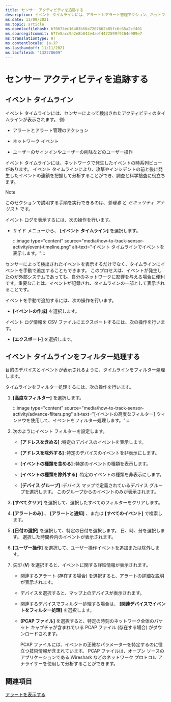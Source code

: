 ```yaml
---
title: センサー アクティビティを追跡する
description: イベント タイムラインには、アラートとアラート管理アクション、ネットワーク イベント、ユーザーのサインインやユーザーの削除などのユーザー操作を含む、ネットワークで検出されたアクティビティのタイムラインが表示されます。
ms.date: 11/09/2021
ms.topic: article
ms.openlocfilehash: b70675ec16483b50a7207662b85fc6c65a2cf401
ms.sourcegitcommit: 677e8acc9a2e8b842e4aef4472599f9264e989e7
ms.translationtype: HT
ms.contentlocale: ja-JP
ms.lasthandoff: 11/11/2021
ms.locfileid: "132278609"
---
```

# <a name="track-sensor-activity"></a>センサー アクティビティを追跡する

## <a name="event-timeline"></a>イベント タイムライン

イベント タイムラインには、センサーによって検出されたアクティビティのタイムラインが表示されます。 例:

  - アラートとアラート管理のアクション

  - ネットワーク イベント

  - ユーザーのサインインやユーザーの削除などのユーザー操作

イベント タイムラインには、ネットワークで発生したイベントの時系列ビューがあります。 イベント タイムラインにより、攻撃やインシデントの前と後に発生したイベントの連鎖を把握して分析することができ、調査と科学捜査に役立ちます。

> [!NOTE]
> このセクションで説明する手順を実行できるのは、*管理者* と *セキュリティ アナリスト* です。

イベント ログを表示するには、次の操作を行います。

- サイド メニューから、 **[イベント タイムライン]** を選択します。

   :::image type="content" source="media/how-to-track-sensor-activity/event-timeline.png" alt-text="イベント タイムラインでイベントを表示します。":::

センサーによって検出されたイベントを表示するだけでなく、タイムラインにイベントを手動で追加することもできます。 このプロセスは、イベントが発生したのが外部システムであっても、自分のネットワークに影響を与える場合に便利です。重要なことは、イベントが記録され、タイムラインの一部として表示されることです。

イベントを手動で追加するには、次の操作を行います。

- **[イベントの作成]** を選択します。

イベント ログ情報を CSV ファイルにエクスポートするには、次の操作を行います。

- **[エクスポート]** を選択します。

## <a name="filter-the-event-timeline"></a>イベント タイムラインをフィルター処理する

目的のデバイスとイベントが表示されるように、タイムラインをフィルター処理します。

タイムラインをフィルター処理するには、次の操作を行います。

1. **[高度なフィルター]** を選択します。

   :::image type="content" source="media/how-to-track-sensor-activity/advance-filters.png" alt-text="[イベントの高度なフィルター] ウィンドウを使用して、イベントをフィルター処理します。":::

2. 次のようにイベント フィルターを設定します。

   - **[アドレスを含める]** :特定のデバイスのイベントを表示します。

   - **[アドレスを除外する]** :特定のデバイスのイベントを非表示にします。

   - **[イベントの種類を含める]** :特定のイベントの種類を表示します。

   - **[イベントの種類を除外する]** :特定のイベントの種類を非表示にします。

   - **[デバイス グループ]** :デバイス マップで定義されているデバイス グループを選択します。 このグループからのイベントのみが表示されます。

3. **[すべてクリア]** を選択して、選択したすべてのフィルターをクリアします。

4. **[アラートのみ]** 、 **[アラートと通知]** 、または **[すべてのイベント]** で検索します。

5. **[日付の選択]** を選択して、特定の日付を選択します。 日、時、分を選択します。 選択した時間枠内のイベントが表示されます。

6.  **[ユーザー操作]** を選択して、ユーザー操作イベントを追加または除外します。

7.  矢印 (**V**) を選択すると、イベントに関する詳細情報が表示されます。

    - 関連するアラート (存在する場合) を選択すると、アラートの詳細な説明が表示されます。

    - デバイスを選択すると、マップ上のデバイスが表示されます。

    - 関連するデバイスでフィルター処理する場合は、 **[関連デバイスでイベントをフィルター処理]** を選択します。

    - **[PCAP ファイル]** を選択すると、特定の時刻のネットワーク全体のパケット キャプチャが含まれている PCAP ファイル (存在する場合) がダウンロードされます。 
    
      PCAP ファイルには、イベントの正確なパラメーターを特定するのに役立つ技術情報が含まれています。 PCAP ファイルは、オープン ソースのアプリケーションである Wireshark などのネットワーク プロトコル アナライザーを使用して分析することができます。

## <a name="see-also"></a>関連項目

[アラートを表示する](how-to-view-alerts.md)
